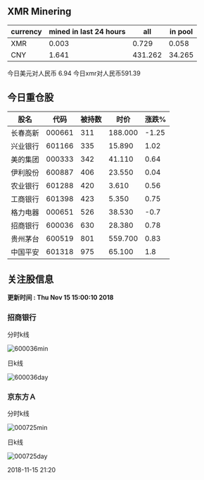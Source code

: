 ## XMR Minering

|currency|mined in last 24 hours|all|in pool|
|---|---|---|---|
|XMR|0.003|0.729|0.058|
|CNY|1.641|431.262|34.265|

今日美元对人民币 6.94	今日xmr对人民币591.39


## 今日重仓股 

|股名|代码|被持数|时价|涨跌%|
|---|---|---|---|---|
|长春高新|000661|311|188.000|-1.25|
|兴业银行|601166|335|15.890|1.02|
|美的集团|000333|342|41.110|0.64|
|伊利股份|600887|406|23.550|0.04|
|农业银行|601288|420|3.610|0.56|
|工商银行|601398|423|5.350|0.75|
|格力电器|000651|526|38.530|-0.7|
|招商银行|600036|630|28.380|0.78|
|贵州茅台|600519|801|559.700|0.83|
|中国平安|601318|975|65.100|1.8|

## 关注股信息
**更新时间 : Thu Nov 15 15:00:10 2018**
### 招商银行 
分时k线

![600036min](http://image.sinajs.cn/newchart/min/n/sh600036.gif)

日k线

![600036day](http://image.sinajs.cn/newchart/daily/n/sh600036.gif)

### 京东方Ａ 
分时k线

![000725min](http://image.sinajs.cn/newchart/min/n/sz000725.gif)

日k线

![000725day](http://image.sinajs.cn/newchart/daily/n/sz000725.gif)

2018-11-15 21:20